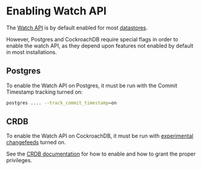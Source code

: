 # Enabling Watch API

The [Watch API] is by default enabled for most [datastores].

[watch api]: https://buf.build/authzed/api/docs/main:authzed.api.v1#authzed.api.v1.WatchService.Watch
[datastores]: selecting-a-datastore

However, Postgres and CockroachDB require special flags in order to enable the watch API, as they depend upon features not enabled by default in most installations.

## Postgres

To enable the Watch API on Postgres, it must be run with the Commit Timestamp tracking turned on:

```sh
postgres .... --track_commit_timestamp=on
```

## CRDB

To enable the Watch API on CockroachDB, it must be run with [experimental changefeeds] turned on.

See the [CRDB documentation] for how to enable and how to grant the proper privileges.

[experimental changefeeds]: https://www.cockroachlabs.com/docs/v22.1/changefeed-for
[crdb documentation]: https://www.cockroachlabs.com/docs/v22.1/changefeed-for
